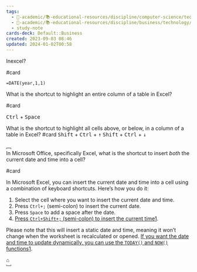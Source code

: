 ```yaml
---
tags:
  - 🔴-academic/📚-educational-resources/discipline/computer-science/technology/microsoft-excel
  - 🔴-academic/📚-educational-resources/discipline/business/technology/microsoft-excel
  - study-note
cards-deck: Default::Business
created: 2023-09-03 08:46
updated: 2024-01-02T00:58
---
```


Inexcel? 

#card 

`=DATE(year,1,1)`

What is the shortcut to highlight an entire column of a table in Excel? 

#card 

<kbd>Ctrl</kbd> + <kbd>Space</kbd>

What is the shortcut to highlight all cells above, or below, in a column of a table in Excel? #card
<kbd>Shift</kbd> + <kbd>Ctrl</kbd> + <kbd>↑</kbd>
<kbd>Shift</kbd> + <kbd>Ctrl</kbd> + <kbd>↓</kbd>
 

﹇<br>
In Microsoft Office, specifically Excel, what is the shortcut to insert *both* the current date and time into a cell?

#card 

In Microsoft Excel, you can insert the current date and time into a cell using a combination of keyboard shortcuts. Here’s how you do it:

1. Select the cell where you want to insert the current date and time.
2. Press `Ctrl+;` (semi-colon) to insert the current date.
3. Press `Space` to add a space after the date.
4. [Press `Ctrl+Shift+;` (semi-colon) to insert the current time](https://support.microsoft.com/en-us/office/insert-the-current-date-and-time-in-a-cell-b5663451-10b0-40ab-9e71-6b0ce5768138)[1](https://support.microsoft.com/en-us/office/insert-the-current-date-and-time-in-a-cell-b5663451-10b0-40ab-9e71-6b0ce5768138).

Please note that this will insert a static date and time, meaning it won’t change when the worksheet is recalculated or opened. [If you want the date and time to update dynamically, you can use the `TODAY()` and `NOW()` functions](https://support.microsoft.com/en-us/office/insert-the-current-date-and-time-in-a-cell-b5663451-10b0-40ab-9e71-6b0ce5768138)[1](https://support.microsoft.com/en-us/office/insert-the-current-date-and-time-in-a-cell-b5663451-10b0-40ab-9e71-6b0ce5768138).

⌂
<br>﹈<br>



